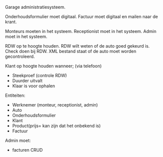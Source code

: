Garage administratiesysteem.

Onderhoudsformulier moet digitaal.
Factuur moet digitaal en mailen naar de krant.

Monteurs moeten in het systeem. 
Receptionist moet in het systeem.
Admin moet in het systeem.

RDW op te hoogte houden. RDW wilt weten of de auto goed gekeurd is. Check doen bij RDW. XML bestand staat of de auto moet worden gecontroleerd. 

Klant op hoogte houden wanneer; (via telefoon)
- Steekproef (controle RDW)
- Duurder uitvalt
- Klaar is voor ophalen

Entiteiten:
- Werknemer (monteur, receptionist, admin)
- Auto
- Onderhoudsformulier
- Klant
- Product(prijs= kan zijn dat het onbekend is)
- Factuur

Admin moet:
- facturen CRUD